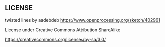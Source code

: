 ## LICENSE
twisted lines by aadebdeb https://www.openprocessing.org/sketch/402961

License under Creative Commons Attribution ShareAlike

https://creativecommons.org/licenses/by-sa/3.0/
